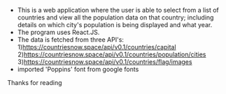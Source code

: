- This is a web application where the user is able to select from a list of countries and view all the population data on that country; including details on which city's population is being displayed and what year. 
- The program uses React.JS.
- The data is fetched from three API's:
  1)https://countriesnow.space/api/v0.1/countries/capital
  2)https://countriesnow.space/api/v0.1/countries/population/cities
  3)https://countriesnow.space/api/v0.1/countries/flag/images
- imported 'Poppins' font from google fonts
 
Thanks for reading
